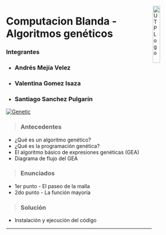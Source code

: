 <a href="http://utp.edu.co"><img src="https://upload.wikimedia.org/wikipedia/commons/2/2c/Logo_U.T.P.png" title="UTPLogo" alt="UTPLogo" width="20%" height="20%" align="right"></a>

# Computacion Blanda - Algoritmos genéticos

### Integrantes

- <h3>Andrés Mejía Velez</h3>
- <h3>Valentina Gomez Isaza</h3>
- <h3>Santiago Sanchez Pulgarín</h3>


<a href="https://planetachatbot.com/entendiendo-los-algoritmos-gen%C3%A9ticos-un-caso-de-uso-en-el-entorno-organizacional-a745c157fa8c"><img src="https://miro.medium.com/max/700/1*QlX_DwTAY9Q7UDS3tFb9sg.png" title="Genetic" alt="Genetic" align="center"></a>

> <h3> Antecedentes </h3>

- ¿Qué es un algoritmo genético?
- ¿Qué es la programación genética?
- El algoritmo básico de expresiones genéticas (GEA)
- Diagrama de flujo del GEA

> <h3> Enunciados </h3>

- 1er punto - El paseo de la malla
- 2do punto - La función mayoría

> <h3> Solución</h3>

- Instalación y ejecución del código

---
